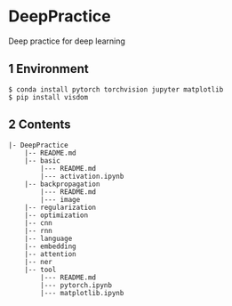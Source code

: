 # DeepPractice

Deep practice for deep learning

## 1 Environment

```
$ conda install pytorch torchvision jupyter matplotlib
$ pip install visdom
```

## 2 Contents

    |- DeepPractice
        |-- README.md
        |-- basic
            |--- README.md
            |--- activation.ipynb
        |-- backpropagation
            |--- README.md
            |--- image
        |-- regularization
        |-- optimization
        |-- cnn
        |-- rnn
        |-- language
        |-- embedding
        |-- attention
        |-- ner
        |-- tool
            |--- README.md
            |--- pytorch.ipynb
            |--- matplotlib.ipynb
        